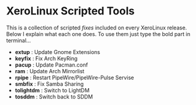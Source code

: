 # XeroLinux Scripted Tools

This is a collection of scripted *fixes* included on every XeroLinux release. Below I explain what each one does. To use them just type the bold part in terminal...

- **extup** : Update Gnome Extensions
- **keyfix** : Fix Arch KeyRing
- **pacup** : Update Pacman.conf
- **ram** : Update Arch Mirrorlist
- **rpipe** : Restart PipeWire/PipeWire-Pulse Servise
- **smbfix** : Fix Samba Sharing
- **tolightdm** : Switch to LightDM
- **tosddm** : Switch back to SDDM
